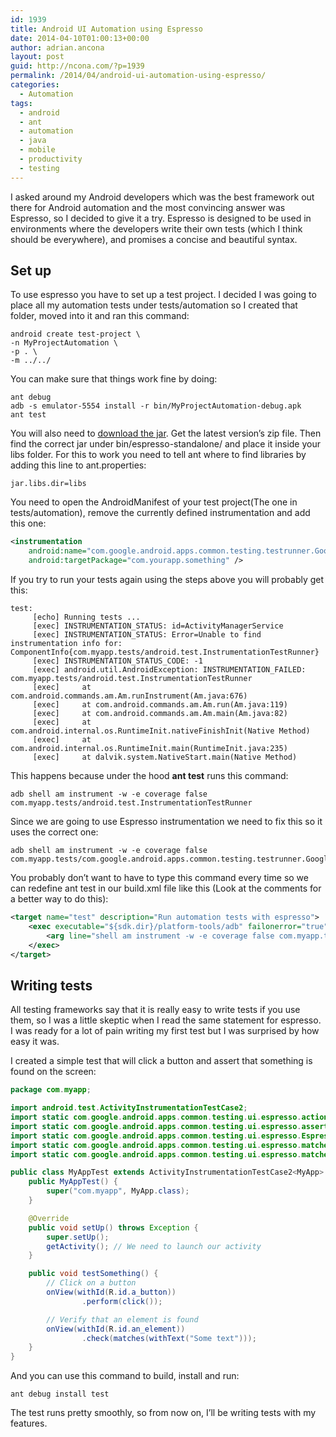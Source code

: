 ```yaml
---
id: 1939
title: Android UI Automation using Espresso
date: 2014-04-10T01:00:13+00:00
author: adrian.ancona
layout: post
guid: http://ncona.com/?p=1939
permalink: /2014/04/android-ui-automation-using-espresso/
categories:
  - Automation
tags:
  - android
  - ant
  - automation
  - java
  - mobile
  - productivity
  - testing
---
```

I asked around my Android developers which was the best framework out there for Android automation and the most convincing answer was Espresso, so I decided to give it a try. Espresso is designed to be used in environments where the developers write their own tests (which I think should be everywhere), and promises a concise and beautiful syntax.

## Set up

To use espresso you have to set up a test project. I decided I was going to place all my automation tests under tests/automation so I created that folder, moved into it and ran this command:

```
android create test-project \
-n MyProjectAutomation \
-p . \
-m ../../
```

<!--more-->

You can make sure that things work fine by doing:

```
ant debug
adb -s emulator-5554 install -r bin/MyProjectAutomation-debug.apk
ant test
```

You will also need to [download the jar](https://code.google.com/p/android-test-kit/source/browse/bin/espresso-standalone/ "espresso standalone"). Get the latest version&#8217;s zip file. Then find the correct jar under bin/espresso-standalone/ and place it inside your libs folder. For this to work you need to tell ant where to find libraries by adding this line to ant.properties:

```
jar.libs.dir=libs
```

You need to open the AndroidManifest of your test project(The one in tests/automation), remove the currently defined instrumentation and add this one:


```xml
<instrumentation
    android:name="com.google.android.apps.common.testing.testrunner.GoogleInstrumentationTestRunner"
    android:targetPackage="com.yourapp.something" />
```

If you try to run your tests again using the steps above you will probably get this:

```
test:
     [echo] Running tests ...
     [exec] INSTRUMENTATION_STATUS: id=ActivityManagerService
     [exec] INSTRUMENTATION_STATUS: Error=Unable to find instrumentation info for: ComponentInfo{com.myapp.tests/android.test.InstrumentationTestRunner}
     [exec] INSTRUMENTATION_STATUS_CODE: -1
     [exec] android.util.AndroidException: INSTRUMENTATION_FAILED: com.myapp.tests/android.test.InstrumentationTestRunner
     [exec]     at com.android.commands.am.Am.runInstrument(Am.java:676)
     [exec]     at com.android.commands.am.Am.run(Am.java:119)
     [exec]     at com.android.commands.am.Am.main(Am.java:82)
     [exec]     at com.android.internal.os.RuntimeInit.nativeFinishInit(Native Method)
     [exec]     at com.android.internal.os.RuntimeInit.main(RuntimeInit.java:235)
     [exec]     at dalvik.system.NativeStart.main(Native Method)
```

This happens because under the hood **ant test** runs this command:

```
adb shell am instrument -w -e coverage false com.myapp.tests/android.test.InstrumentationTestRunner
```

Since we are going to use Espresso instrumentation we need to fix this so it uses the correct one:

```
adb shell am instrument -w -e coverage false com.myapp.tests/com.google.android.apps.common.testing.testrunner.GoogleInstrumentationTestRunner
```

You probably don&#8217;t want to have to type this command every time so we can redefine ant test in our build.xml file like this (Look at the comments for a better way to do this):

```xml
<target name="test" description="Run automation tests with espresso">
    <exec executable="${sdk.dir}/platform-tools/adb" failonerror="true">
        <arg line="shell am instrument -w -e coverage false com.myapp.tests/com.google.android.apps.common.testing.testrunner.GoogleInstrumentationTestRunner" />
    </exec>
</target>
```

## Writing tests

All testing frameworks say that it is really easy to write tests if you use them, so I was a little skeptic when I read the same statement for espresso. I was ready for a lot of pain writing my first test but I was surprised by how easy it was.

I created a simple test that will click a button and assert that something is found on the screen:

```java
package com.myapp;

import android.test.ActivityInstrumentationTestCase2;
import static com.google.android.apps.common.testing.ui.espresso.action.ViewActions.click;
import static com.google.android.apps.common.testing.ui.espresso.assertion.ViewAssertions.matches;
import static com.google.android.apps.common.testing.ui.espresso.Espresso.onView;
import static com.google.android.apps.common.testing.ui.espresso.matcher.ViewMatchers.withId;
import static com.google.android.apps.common.testing.ui.espresso.matcher.ViewMatchers.withText;

public class MyAppTest extends ActivityInstrumentationTestCase2<MyApp> {
    public MyAppTest() {
        super("com.myapp", MyApp.class);
    }

    @Override
    public void setUp() throws Exception {
        super.setUp();
        getActivity(); // We need to launch our activity
    }

    public void testSomething() {
        // Click on a button
        onView(withId(R.id.a_button))
                .perform(click());

        // Verify that an element is found
        onView(withId(R.id.an_element))
                .check(matches(withText("Some text")));
    }
}
```

And you can use this command to build, install and run:

```
ant debug install test
```

The test runs pretty smoothly, so from now on, I&#8217;ll be writing tests with my features.
